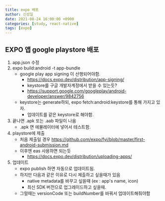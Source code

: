 ```yaml
---
title: expo 배포
author: 신성일
date: 2021-08-24 16:00:00 +0900
categories: [study, react-native]
tags: [expo]
---
```


## EXPO 앱 google playstore 배포

1. app.json 수정
2. expo build:android -t app-bundle
   - google play app signing 이 선행되어야함.
     - https://docs.expo.dev/distribution/app-signing/
     - keystore를 구글 개발자계정에서 받을 수 있는듯?
     - https://support.google.com/googleplay/android-developer/answer/9842756
   - keystore는 generate하되, expo fetch:android:keystore를 통해 가지고 있자.
     - 업데이트를 같은 keystore로 해야함.
3. 끝나면 .apk 또는 .aab 파일이 나옴
   - .apk 면 에뮬레이터에 넣어서 테스트함.
4. playstore에 제출
   - 처음 제출일 경우 https://github.com/expo/fyi/blob/master/first-android-submission.md
   - 이후엔 eas 사용하면 되는듯
     - https://docs.expo.dev/distribution/uploading-apps/
5. 업데이트
   - expo publish 하면 자동으로 업데이트됨.
   - 하지만 다음과 같은 이유로 다시 제출하고 싶을때가 있음
     - native metadata를 바꾸고 싶을때 (ex : app's name, icon)
     - 최신 SDK 버전으로 업그레이드하고 싶을때.
   - 그럴때는 versionCode 또는 buildNumber를 바꿔서 업데이트해줘야함
